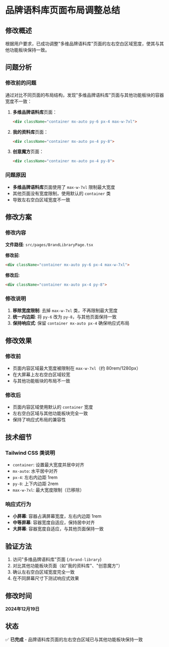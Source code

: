 # 品牌语料库页面布局调整总结

## 修改概述
根据用户要求，已成功调整"多维品牌语料库"页面的左右空白区域宽度，使其与其他功能板块保持一致。

## 问题分析

### 修改前的问题
通过对比不同页面的布局结构，发现"多维品牌语料库"页面与其他功能板块的容器宽度不一致：

1. **多维品牌语料库**页面：
   ```html
   <div className="container mx-auto py-6 px-4 max-w-7xl">
   ```

2. **我的资料库**页面：
   ```html
   <div className="container mx-auto px-4 py-8">
   ```

3. **创意魔方**页面：
   ```html
   <div className="container mx-auto px-4 py-8">
   ```

### 问题原因
- **多维品牌语料库**页面使用了 `max-w-7xl` 限制最大宽度
- 其他页面没有宽度限制，使用默认的 `container` 类
- 导致左右空白区域宽度不一致

## 修改方案

### 修改内容
**文件路径**: `src/pages/BrandLibraryPage.tsx`

**修改前**:
```html
<div className="container mx-auto py-6 px-4 max-w-7xl">
```

**修改后**:
```html
<div className="container mx-auto px-4 py-8">
```

### 修改说明
1. **移除宽度限制**: 去掉 `max-w-7xl` 类，不再限制最大宽度
2. **统一内边距**: 将 `py-6` 改为 `py-8`，与其他页面保持一致
3. **保持响应式**: 保留 `container mx-auto px-4` 确保响应式布局

## 修改效果

### 修改前
- 页面内容区域最大宽度被限制在 `max-w-7xl`（约 80rem/1280px）
- 在大屏幕上左右空白区域较宽
- 与其他功能板块的布局不一致

### 修改后
- 页面内容区域使用默认的 `container` 宽度
- 左右空白区域与其他功能板块完全一致
- 保持了响应式布局的兼容性

## 技术细节

### Tailwind CSS 类说明
- `container`: 设置最大宽度并居中对齐
- `mx-auto`: 水平居中对齐
- `px-4`: 左右内边距 1rem
- `py-8`: 上下内边距 2rem
- `max-w-7xl`: 最大宽度限制（已移除）

### 响应式行为
- **小屏幕**: 容器占满屏幕宽度，左右内边距 1rem
- **中等屏幕**: 容器宽度自适应，保持居中对齐
- **大屏幕**: 容器宽度自适应，与其他页面保持一致

## 验证方法

1. 访问"多维品牌语料库"页面 (`/brand-library`)
2. 对比其他功能板块页面（如"我的资料库"、"创意魔方"）
3. 确认左右空白区域宽度完全一致
4. 在不同屏幕尺寸下测试响应式效果

## 修改时间
**2024年12月19日**

## 状态
✅ **已完成** - 品牌语料库页面的左右空白区域已与其他功能板块保持一致 